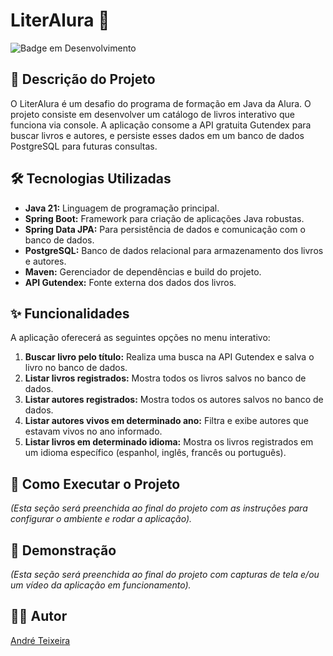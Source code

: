 # LiterAlura 📖

![Badge em Desenvolvimento](http://img.shields.io/static/v1?label=STATUS&message=EM%20DESENVOLVIMENTO&color=GREEN&style=for-the-badge)

## 📄 Descrição do Projeto
O LiterAlura é um desafio do programa de formação em Java da Alura. O projeto consiste em desenvolver um catálogo de livros interativo que funciona via console. A aplicação consome a API gratuita Gutendex para buscar livros e autores, e persiste esses dados em um banco de dados PostgreSQL para futuras consultas.

## 🛠️ Tecnologias Utilizadas
- **Java 21:** Linguagem de programação principal.
- **Spring Boot:** Framework para criação de aplicações Java robustas.
- **Spring Data JPA:** Para persistência de dados e comunicação com o banco de dados.
- **PostgreSQL:** Banco de dados relacional para armazenamento dos livros e autores.
- **Maven:** Gerenciador de dependências e build do projeto.
- **API Gutendex:** Fonte externa dos dados dos livros.

## ✨ Funcionalidades
A aplicação oferecerá as seguintes opções no menu interativo:
1.  **Buscar livro pelo título:** Realiza uma busca na API Gutendex e salva o livro no banco de dados.
2.  **Listar livros registrados:** Mostra todos os livros salvos no banco de dados.
3.  **Listar autores registrados:** Mostra todos os autores salvos no banco de dados.
4.  **Listar autores vivos em determinado ano:** Filtra e exibe autores que estavam vivos no ano informado.
5.  **Listar livros em determinado idioma:** Mostra os livros registrados em um idioma específico (espanhol, inglês, francês ou português).

## 🚀 Como Executar o Projeto
*(Esta seção será preenchida ao final do projeto com as instruções para configurar o ambiente e rodar a aplicação).*

## 📸 Demonstração
*(Esta seção será preenchida ao final do projeto com capturas de tela e/ou um vídeo da aplicação em funcionamento).*

## 👨‍💻 Autor
[André Teixeira](https://github.com/AndreTeixeir)